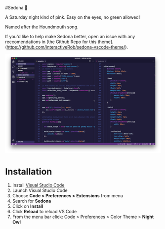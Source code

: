 #Sedona 🌃

A Saturday night kind of pink. Easy on the eyes, no green allowed!

Named after the Houndmouth song. 

If you'd like to help make Sedona better, open an issue with any reccomendations in [the Github Repo for this theme].(https://github.com/interactiveRob/sedona-vscode-theme/).

![Preview](preview.png)

# Installation

1.  Install [Visual Studio Code](https://code.visualstudio.com/)
2.  Launch Visual Studio Code
3.  Choose **Code > Preferences > Extensions** from menu
4.  Search for **Sedona**
5.  Click on **Install** 
6.  Click **Reload** to reload VS Code 
7.  From the menu bar click: Code > Preferences > Color Theme > **Night Owl**

